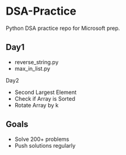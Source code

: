 # DSA-Practice

Python DSA practice repo for Microsoft prep.

## Day1
- reverse_string.py
- max_in_list.py

Day2
- Second Largest Element
- Check if Array is Sorted
- Rotate Array by k

## Goals
- Solve 200+ problems
- Push solutions regularly
